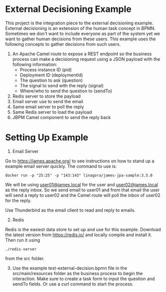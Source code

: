# External Decisioning Example

This project is the integration piece to the external decisioning example.  External decisioning is an extension of the human task concept in BPMN.  Sometimes we
don't want to include everyone as part of the system yet we want to gather human decisions from these users.  This example uses the following concepts to gather
decisions from such users.

1. An Apache Camel route to expose a REST endpoint so the business process can make a decisioning request using a JSON payload with the following information:
    * Process instance ID (pid)
    * Deployment ID (deploymentId)
    * The question to ask (question)
    * The signal to send with the reply (signal)
    * Where/who to send the question to (sendTo)
2. Redis server to store the payload
3. Email server use to send the email
4. Same email server to poll the reply
5. Same Redis server to load the payload
6. JBPM Camel component to send the reply back

# Setting Up Example

1. Email Server

Go to https://james.apache.org/ to see instructions on how to stand up a example email server quickly.  The command to use is:

`docker run -p "25:25" -p "143:143" linagora/james-jpa-sample:3.5.0`

We will be using user01@james.local for the user and user02@james.local as the reply inbox.  So we send email to user01 and from that email the user will send a
reply to user02 and the Camel route will poll the inbox of user02 for the reply.

Use Thunderbird as the email client to read and reply to emails.

2. Redis

Redis is the easiest data store to set up and use for this example.  Download the latest version from https://redis.io/ and locally compile and install it.  Then
run it using

`./redis-server`

from the src folder.

3. Use the example test-external-decision.bpmn file in the src/main/resources folder as the business process to begin the interaction.  Make sure to create a task
form to input the question and sendTo fields.  Or use a curl command to start the process.
